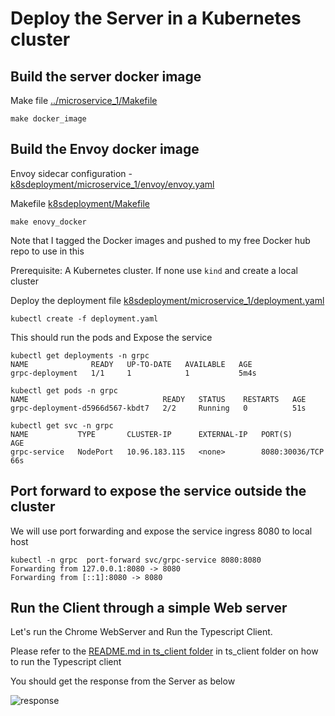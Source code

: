 # Deploy the Server in a Kubernetes cluster


## Build the server docker image

Make file [../microservice_1/Makefile](../microservice_1/Makefile)

```
make docker_image
```

## Build the Envoy docker image

Envoy sidecar configuration - [k8sdeployment/microservice_1/envoy/envoy.yaml](./microservice_1/envoy/envoy.yaml)

Makefile [k8sdeployment/Makefile](Makefile)

```
make enovy_docker
```

Note that I tagged the Docker images and pushed to my free Docker hub repo to use in this

Prerequisite:
  A Kubernetes cluster. If none use `kind` and create a local cluster

Deploy the deployment file  [k8sdeployment/microservice_1/deployment.yaml](./microservice_1/deployment.yaml)

`kubectl create -f deployment.yaml`

This should run the pods and Expose the service


```
kubectl get deployments -n grpc
NAME              READY   UP-TO-DATE   AVAILABLE   AGE
grpc-deployment   1/1     1            1           5m4s

kubectl get pods -n grpc
NAME                              READY   STATUS    RESTARTS   AGE
grpc-deployment-d5966d567-kbdt7   2/2     Running   0          51s

kubectl get svc -n grpc
NAME           TYPE       CLUSTER-IP      EXTERNAL-IP   PORT(S)          AGE
grpc-service   NodePort   10.96.183.115   <none>        8080:30036/TCP   66s
```
## Port forward to expose the service outside the cluster

We will use port forwarding and expose the service ingress 8080 to local host

```
kubectl -n grpc  port-forward svc/grpc-service 8080:8080
Forwarding from 127.0.0.1:8080 -> 8080
Forwarding from [::1]:8080 -> 8080
```

## Run the Client through a simple Web server

Let's run the Chrome WebServer and Run the Typescript Client.

 Please refer to the [README.md in ts_client folder](../../ts_client/README.md) in ts_client folder on how to run the Typescript client

You should get the response from the Server as below

![response](https://i.imgur.com/WqcFiCS.png)
